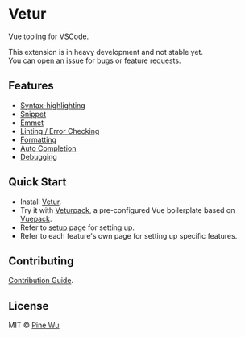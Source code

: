 # Vetur

Vue tooling for VSCode.  

This extension is in heavy development and not stable yet.  
You can [open an issue](https://github.com/octref/vetur/issues/new) for bugs or feature requests.

## Features

- [Syntax-highlighting](highlighting.md)
- [Snippet](snippet.md)
- [Emmet](emmet.md)
- [Linting / Error Checking](linting-error.md)
- [Formatting](formatting.md)
- [Auto Completion](completion.md)
- [Debugging](debugging.md)

## Quick Start

- Install [Vetur](https://marketplace.visualstudio.com/items?itemName=octref.vetur).
- Try it with [Veturpack](https://github.com/octref/veturpack), a pre-configured Vue boilerplate based on [Vuepack](https://github.com/egoist/vuepack).
- Refer to [setup](setup.md) page for setting up.
- Refer to each feature's own page for setting up specific features.

## Contributing

[Contribution Guide](https://github.com/octref/vetur/blob/master/.github/CONTRIBUTING.md).

## License

MIT © [Pine Wu](https://github.com/octref) 
